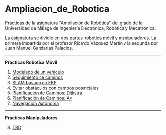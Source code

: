 # Ampliacion_de_Robotica
Prácticas de la asignatura "Ampliación de Robótica" del grado de la Universidad de Málaga de Ingeniería Electrónica, Robótica y Mecatrónica.

La asignatura se dividie en dos partes: robótica móvil y manipuladores. La primera impartida por el profesor Ricardo Vázquez Martín y la segunda por Juan Manuel Gandarias Palacios.

---
**Prácticas Robótica Móvil**

1. [Modelado de un vehículo](https://github.com/pablobfm2/Ampliacion_de_Robotica/tree/main/Rob%C3%B3tica%20M%C3%B3vil/1.%20Modelado%20de%20un%20veh%C3%ADculo)
2. [Seguimiento de caminos]()
3. [SLAM basado en EKF]()
4. [Evitar obstáculos con campos potenciales]()
5. [Planificación de Caminos: Dijkstra]()
6. [Planificación de Caminos: A*]()
7. [Navegación Autónoma]()

---
**Prácticas Manipuladores**

8. [TBD]()
